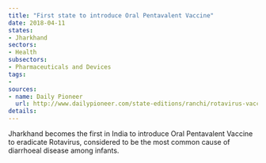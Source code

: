 ```yaml
---
title: "First state to introduce Oral Pentavalent Vaccine"
date: 2018-04-11
states:
- Jharkhand
sectors:
- Health
subsectors:
- Pharmaceuticals and Devices
tags:
- 
sources:
- name: Daily Pioneer
  url: http://www.dailypioneer.com/state-editions/ranchi/rotavirus-vaccine-launch-in-jharkhand.html
details:
---
```


Jharkhand becomes the first in India to introduce Oral Pentavalent Vaccine to eradicate Rotavirus, considered to be the most common cause of diarrhoeal disease among infants.

